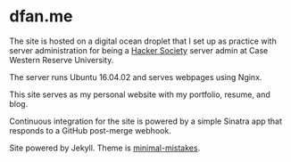 # dfan.me
The site is hosted on a digital ocean droplet that I set up as practice with server administration for being a [Hacker Society](http://hacsoc.org/) server admin at Case Western Reserve University.

The server runs Ubuntu 16.04.02 and serves webpages using Nginx.

This site serves as my personal website with my portfolio, resume, and blog.

Continuous integration for the site is powered by a simple Sinatra app that responds to a GitHub post-merge webhook.

Site powered by Jekyll. Theme is [minimal-mistakes](https://mmistakes.github.io/minimal-mistakes/).
